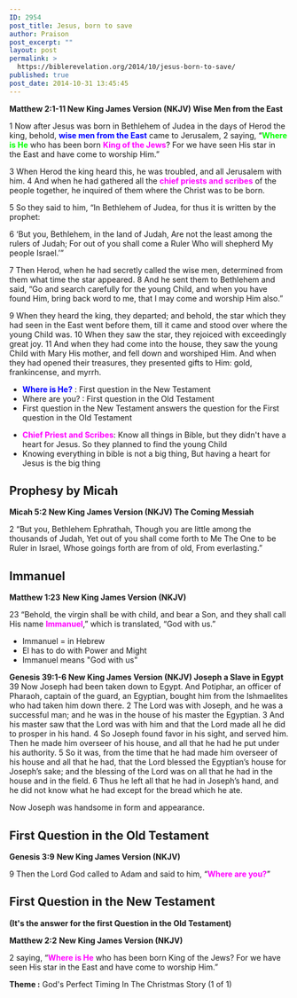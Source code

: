 ```yaml
---
ID: 2954
post_title: Jesus, born to save
author: Praison
post_excerpt: ""
layout: post
permalink: >
  https://biblerevelation.org/2014/10/jesus-born-to-save/
published: true
post_date: 2014-10-31 13:45:45
---
```

<strong>Matthew 2:1-11
New King James Version (NKJV)
Wise Men from the East</strong>

1 Now after Jesus was born in Bethlehem of Judea in the days of Herod the king, behold, <span style="color: #0000ff;"><strong>wise men from the East</strong></span> came to Jerusalem, 2 saying, “<span style="color: #00ff00;"><strong>Where is He</strong></span> who has been born <span style="color: #ff00ff;"><strong>King of the Jews</strong></span>? For we have seen His star in the East and have come to worship Him.”

3 When Herod the king heard this, he was troubled, and all Jerusalem with him. 4 And when he had gathered all the <span style="color: #ff00ff;"><strong>chief priests and scribes</strong></span> of the people together, he inquired of them where the Christ was to be born.

5 So they said to him, “In Bethlehem of Judea, for thus it is written by the prophet:

6 ‘But you, Bethlehem, in the land of Judah,
Are not the least among the rulers of Judah;
For out of you shall come a Ruler
Who will shepherd My people Israel.’”

7 Then Herod, when he had secretly called the wise men, determined from them what time the star appeared. 8 And he sent them to Bethlehem and said, “Go and search carefully for the young Child, and when you have found Him, bring back word to me, that I may come and worship Him also.”

9 When they heard the king, they departed; and behold, the star which they had seen in the East went before them, till it came and stood over where the young Child was. 10 When they saw the star, they rejoiced with exceedingly great joy. 11 And when they had come into the house, they saw the young Child with Mary His mother, and fell down and worshiped Him. And when they had opened their treasures, they presented gifts to Him: gold, frankincense, and myrrh.
<ul>
	<li><span style="color: #0000ff;"><strong>Where is He?</strong></span> : First question in the New Testament</li>
	<li>Where are you? : First question in the Old Testament</li>
	<li>First question in the New Testament answers the question for the First question in the Old Testament</li>
</ul>
<ul>
	<li><span style="color: #ff00ff;"><strong>Chief Priest and Scribes</strong></span>: Know all things in Bible, but they didn't have a heart for Jesus. So they planned to find the young Child</li>
	<li>Knowing everything in bible is not a big thing, But having a heart for Jesus is the big thing</li>
</ul>
<h2>Prophesy by Micah</h2>
<strong>Micah 5:2
New King James Version (NKJV)
The Coming Messiah</strong>

2 “But you, Bethlehem Ephrathah,
Though you are little among the thousands of Judah,
Yet out of you shall come forth to Me
The One to be Ruler in Israel,
Whose goings forth are from of old,
From everlasting.”
<h2>Immanuel</h2>
<strong>Matthew 1:23</strong>
<strong> New King James Version (NKJV)</strong>

23 “Behold, the virgin shall be with child, and bear a Son, and they shall call His name <span style="color: #ff00ff;"><strong>Immanuel</strong></span>,” which is translated, “God with us.”
<ul>
	<li>Immanuel = in Hebrew</li>
	<li>El has to do with Power and Might</li>
	<li>Immanuel means "God with us"</li>
</ul>
<strong>Genesis 39:1-6
New King James Version (NKJV)
Joseph a Slave in Egypt
</strong>
39 Now Joseph had been taken down to Egypt. And Potiphar, an officer of Pharaoh, captain of the guard, an Egyptian, bought him from the Ishmaelites who had taken him down there. 2 The Lord was with Joseph, and he was a successful man; and he was in the house of his master the Egyptian. 3 And his master saw that the Lord was with him and that the Lord made all he did to prosper in his hand. 4 So Joseph found favor in his sight, and served him. Then he made him overseer of his house, and all that he had he put under his authority. 5 So it was, from the time that he had made him overseer of his house and all that he had, that the Lord blessed the Egyptian’s house for Joseph’s sake; and the blessing of the Lord was on all that he had in the house and in the field. 6 Thus he left all that he had in Joseph’s hand, and he did not know what he had except for the bread which he ate.

Now Joseph was handsome in form and appearance.
<h2>First Question in the Old Testament</h2>
<strong>Genesis 3:9</strong>
<strong> New King James Version (NKJV)</strong>

9 Then the Lord God called to Adam and said to him, “<span style="color: #ff00ff;"><strong>Where are you?</strong></span>”
<h2>First Question in the New Testament</h2>
<strong>(It's the answer for the first Question in the Old Testament)</strong>

<strong>Matthew 2:2</strong>
<strong> New King James Version (NKJV)</strong>

2 saying, “<span style="color: #ff00ff;"><strong>Where is He</strong></span> who has been born King of the Jews? For we have seen His star in the East and have come to worship Him.”

<strong>Theme :</strong> God's Perfect Timing In The Christmas Story (1 of 1)